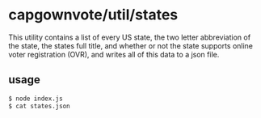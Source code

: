 # capgownvote/util/states

This utility contains a list of every US state, the two letter abbreviation of the state, the states full title, and whether or not the state supports online voter registration (OVR), and writes all of this data to a json file.

## usage

```sh
$ node index.js
$ cat states.json
```
